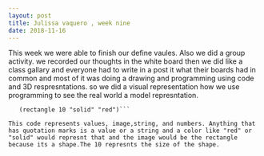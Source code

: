 ```yaml
---
layout: post
title: Julissa vaquero , week nine
date: 2018-11-16
---
```


This week we were able to finish our define vaules. Also we did a group activity. we recorded our thoughts in the white board then we did
like a class gallary and everyone had to write in a post it what their boards had in common and most of it was doing a drawing and 
programming using code and 3D respresntations. so we did a visual representation how we use programming to see the real world a model represntation.

```(exaple(mastery red)
   (rectangle 10 "solid" "red")```

This code represents values, image,string, and numbers. Anything that has quotation marks is a value or a string and a color like "red" or "solid" would represnt that and the image would be the rectangle because its a shape.The 10 represnts the size of the shape.
